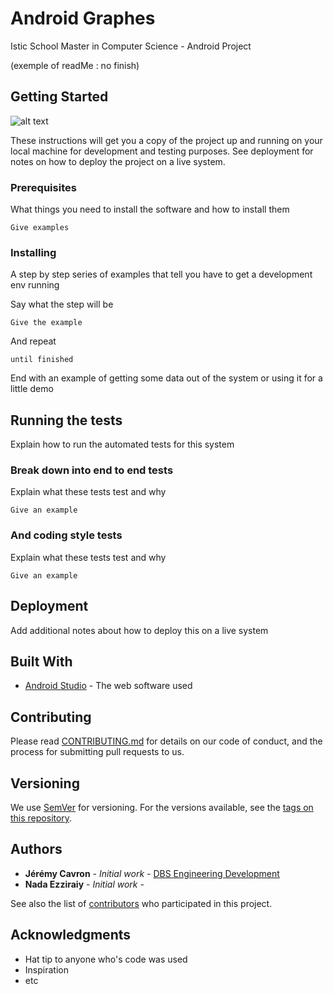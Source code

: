 # Android Graphes

Istic School Master in Computer Science - Android Project

(exemple of readMe : no finish)

## Getting Started

![alt text](https://user-images.githubusercontent.com/8668325/32703927-9a2e8dbe-c7fd-11e7-9b2d-06b56f1e1b54.png)

These instructions will get you a copy of the project up and running on your local machine for development and testing purposes. See deployment for notes on how to deploy the project on a live system.

### Prerequisites

What things you need to install the software and how to install them

```
Give examples
```

### Installing

A step by step series of examples that tell you have to get a development env running

Say what the step will be

```
Give the example
```

And repeat

```
until finished
```

End with an example of getting some data out of the system or using it for a little demo

## Running the tests

Explain how to run the automated tests for this system

### Break down into end to end tests

Explain what these tests test and why

```
Give an example
```

### And coding style tests

Explain what these tests test and why

```
Give an example
```

## Deployment

Add additional notes about how to deploy this on a live system

## Built With

* [Android Studio](https://developer.android.com/studio/index.html) - The web software used

## Contributing

Please read [CONTRIBUTING.md](https://gist.github.com/PurpleBooth/b24679402957c63ec426) for details on our code of conduct, and the process for submitting pull requests to us.

## Versioning

We use [SemVer](http://semver.org/) for versioning. For the versions available, see the [tags on this repository](https://github.com/your/project/tags). 

## Authors

* **Jérémy Cavron** - *Initial work* - [DBS Engineering Development](https://github.com/dbsengineering)
* **Nada Ezziraiy** - *Initial work* - []()

See also the list of [contributors](https://github.com/your/project/contributors) who participated in this project.


## Acknowledgments

* Hat tip to anyone who's code was used
* Inspiration
* etc


